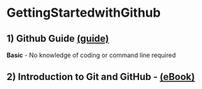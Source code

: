 # GettingStartedwithGithub


## 1) Github Guide [(guide)](https://docs.github.com/en/get-started/quickstart/hello-world)
**Basic** - No knowledge of coding or command line required

## 2) Introduction to Git and GitHub - [(eBook)](https://git.bobby.sh)
